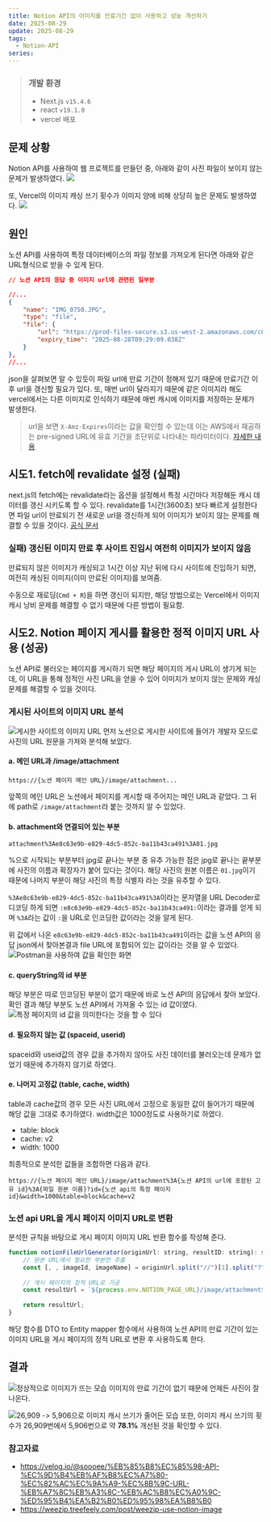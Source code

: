 ```yaml
---
title: Notion API의 이미지를 만료기간 없이 사용하고 성능 개선하기
date: 2025-08-29
update: 2025-08-29
tags:
  - Notion-API
series:
---
```

> ### 개발 환경
> - Next.js  `v15.4.6`
> - react `v19.1.0`
> - vercel 배포

## 문제 상황
Notion API를 사용하여 웹 프로젝트를 만들던 중, 아래와 같이 사진 파일이 보이지 않는 문제가 발생하였다. 
![](n-1.png)

또, Vercel의 이미지 캐싱 쓰기 횟수가 이미지 양에 비해 상당히 높은 문제도 발생하였다.
![](n-3.png)
## 원인
노션 API를 사용하여 특정 데이터베이스의 파일 정보를 가져오게 된다면 아래와 같은 URL형식으로 받을 수 있게 된다.
``` json
// 노션 API의 응답 중 이미지 url에 관련된 일부분

//...
{
	"name": "IMG_0750.JPG",
	"type": "file",
	"file": {
		"url": "https://prod-files-secure.s3.us-west-2.amazonaws.com/c82cac33-9f75-811d-b353-0003cf829c63/b916f417-f8b3-4fc7-bf3f-76c04abd7716/IMG_0750.jpg?X-Amz-Algorithm=AWS4-HMAC-SHA256&X-Amz-Content-Sha256=UNSIGNED-PAYLOAD&X-Amz-Credential=ASIAZI2LB4664P6ZHVO5%2F20250828%2Fus-west-2%2Fs3%2Faws4_request&X-Amz-Date=20250828T082909Z&X-Amz-Expires=3600&X-Amz-Security-Token=IQoJb3JpZ2luX2VjEEcaCXVzLXdlc3QtMiJIMEYCIQCSxGb1ORHiBE1b%2BiR%2FeiSPvrHMmIr6tED7s5EHojXC2wIhAJl1lB1bbsyredcmj4FjQ6Gc6oUyEWhU5uG3Mwlq3LPLKogECKD%2F%2F%2F%2F%2F%2F%2F%2F%2F%2FwEQABoMNjM3NDIzMTgzODA1IgzCF63EmR4coIscjb0q3AMroaqR69uYPye8Ax5uP%2B4IamdYEMWM9Woilkd%2FY%2FRdsUJXlx2U9kx7QjeDm%2FtWcsUaIT3T3kJZFcM3KmRpggkPyFb62OOC%2BmKdzQdJjZDSctfyKriM59kifj5YoacD4ITgAVk6Ax1QDPYJwrzbuNdszFmaUP0yoIwu4ewaSUw6my%2FBxR%2B3nKq8Kyz1qEinbGXdX2Wu7pZ8mleGkXOTJ1lJHHnGzmHBWbE%2F3ErIC9mlu8L4Edr2FpFDWP86S%2BDu%2BNZr0ci7wZdzBif9MBwpFdFE4LcHzhVG3K2vwX9zA4x4bagKhC6Ls5IRM7MNfqctpSTVTst4QZbfxaWayJel3Chs4DGDJIF6llZ2l3FFEjt7G8VFSIRysOVNt4VvFdgJ0Fb697XROhH5lFCkcN7NQxcBf%2FcL1H1aQRl8hV9kWTfvE2AAPLbKNRTTxLTXwlemM6QUOa5A1JikB5W3qKfThF%2BYLYcMcREomRikMkJQ4TvITsK6psvaMB2j7XaBgECvt0AlaI%2BbajRV9clTiaquUPn9gFlMxgKevStkZL3u59Bc%2FWPoMkLmjH6UIi39bhWVSWmXDWlbbS5cbm6KcGx%2B4kUf%2BQszpnwuD9NzN%2B9Jb%2B53t8A75qKPkWouNuHrvDD6g8DFBjqkAfoS2arbOJS315M3BlqkkQDdF20KljsDmYd7eL6Ft6COLJQuP5d%2F9Lk%2BYDlC5Q2zFL%2BBnL8t1mhAuyBEFrpfXhWgiJBuayByBA%2BIEWr04VDUfdMuIbYpV8pk%2Bwvkwt8BiMVQb%2BC3zkbe7Sh4L114InFkfdh%2BZXHPLbj0TxhBM9ynl85fL7TB7Afx77rfsDGo1SBckzE33OgDYGW8AUkfpPxaRAZK&X-Amz-Signature=d0ec4e8aebd757cebcdb387a4322479a6f2f670bf0ce45dd70ce2d328c35c26e&X-Amz-SignedHeaders=host&x-amz-checksum-mode=ENABLED&x-id=GetObject",
		"expiry_time": "2025-08-28T09:29:09.038Z"
	}
},
//...
```

json을 살펴보면 알 수 있듯이 파일 url에 만료 기간이 정해저 있기 때문에 만료기간 이후 url을 갱신할 필요가 있다. 또, 매번 url이 달라지기 때문에 같은 이미지라 해도 vercel에서는 다른 이미지로 인식하기 때문에 매번 캐시에 이미지를 저장하는 문제가 발생한다.

> url을 보면 `X-Amz-Expires`이라는 값을 확인할 수 있는데 이는 AWS에서 재공하는 pre-signed URL에 유효 기간을 초단위로 나타내는 파라미터이다. [자세한 내용](https://aws.amazon.com/ko/blogs/korea/aws-api-call-2-s3-pre-signed-url/)


## 시도1. fetch에 revalidate 설정 (실패)
next.js의 fetch에는 revalidate라는 옵션을 설정해서 특정 시간마다 저장해둔 캐시 데이터를 갱신 시키도록 할 수 있다. revalidate를 1시간(3600초) 보다 빠르게 설정한다면 파일 url이 만료되기 전 새로운 url을 갱신하게 되어 이미지가 보이지 않는 문제를 해결할 수 있을 것이다. [공식 문서](https://nextjs.org/docs/app/getting-started/caching-and-revalidating#unstable_cache)

### 실패) 갱신된 이미지 만료 후 사이트 진입시 여전히 이미지가 보이지 않음
만료되지 않은 이미지가 캐싱되고 1시간 이상 지난 뒤에 다시 사이트에 진입하기 되면, 여전히 캐싱된 이미지(이미 만료된 이미지)를 보여줌.

수동으로 재로딩(`Cmd + R`)을 하면 갱신이 되지만, 해당 방법으로는 Vercel에서 이미지 캐시 낭비 문제를 해결할 수 없기 때문에 다른 방법이 필요함.

## 시도2. Notion 페이지 게시를 활용한 정적 이미지 URL 사용 (성공)
노션 API로 불러오는 페이지를 게시하기 되면 해당 페이지의 게시 URL이 생기게 되는데, 이 URL을 통해 정적인 사진 URL을 얻을 수 있어 이미지가 보이지 않는 문제와 캐싱 문제를 해결할 수 있을 것이다.

### 게시된 사이트의 이미지 URL 분석
![게시한 사이트의 이미지 URL](n-4.png)
먼저 노션으로 게시한 사이트에 들어가 개발자 모드로 사진의 URL 원문을 가져와 분석해 보았다. 

#### a. 메인 URL과 /image/attachment
```text
https://{노션 페이지 메인 URL}/image/attachment...
```
앞쪽의 메인 URL은 노션에서 페이지를 게시할 때 주어지는 메인 URL과 같았다. 그 뒤에 path로 `/image/attachment`라 붙는 것까지 알 수 있었다.

#### b. attachment와 연결되어 있는 부분
```text
attachment%3Ae8c63e9b-e829-4dc5-852c-ba11b43ca491%3A01.jpg
```
%으로 시작되는 부분부터 jpg로 끝나는 부분 중 유추 가능한 점은 jpg로 끝나는 끝부분에 사진의 이름과 확장자가 붙어 있다는 것이다. 해당 사진의 원본 이름은 `01.jpg`이기 때문에 나머지 부분이 해당 사진의 특정 식별자 라는 것을 유추할 수 있다. 

`%3Ae8c63e9b-e829-4dc5-852c-ba11b43ca491%3A`이라는 문자열을 URL Decoder로 디코딩 하게 되면 `:e8c63e9b-e829-4dc5-852c-ba11b43ca491:`이라는 결과를 얻게 되며 `%3A`라는 값이 `:`을 URL로 인코딩한 값이라는 것을 알게 된다. 

위 값에서 나온 `e8c63e9b-e829-4dc5-852c-ba11b43ca491`이라는 값을 노션 API의 응답 json에서 찾아본결과 file URL에 포함되어 있는 값이라는 것을 알 수 있었다.
![Postman을 사용하여 값을 확인한 화면](n-5.png)
#### c. queryString의 id 부분
해당 부분은 따로 인코딩된 부분이 없기 때문에 바로 노션 API의 응답에서 찾아 보았다. 확인 결과 해당 부분도 노션 API에서 가져올 수 있는 id 값이였다.
![특정 페이지의 id 값을 의미한다는 것을 할 수 있다](n-6.png)
#### d. 필요하지 않는 값 (spaceid, userid)
spaceid와 useid값의 경우 값을 추가하지 않아도 사진 데이터를 불러오는데 문제가 없었기 때문에 추가하지 않기로 하였다.

#### e. 나머지 고정값 (table, cache, width)
table과 cache값의 경우 모든 사진 URL에서 고정으로 동일한 값이 들어가기 때문에 해당 값을 그대로 추가하였다. width값은 1000정도로 사용하기로 하였다.
- table: block
- cache: v2
- width: 1000

최종적으로 분석한 값들을 조합하면 다음과 같다.
```
https://{노션 페이지 메인 URL}/image/attachment%3A{노션 API의 url에 포함된 고유 id}%3A{파일 원본 이름}?id={노션 api의 특정 페이지 id}&width=1000&table=block&cache=v2
```

### 노션 api URL을 게시 페이지 이미지 URL로 변환
분석한 규칙을 바탕으로 게시 페이지 이미지 URL 반환 함수를 작성해 준다.
```js
function notionFileUrlGenerator(originUrl: string, resultID: string): string {
	// 원본 URL에서 필요한 부분만 추출
	const [, , imageId, imageName] = originUrl.split("//")[1].split("?")[0].split("/");
	
	// 게시 페이지의 정적 URL로 가공
	const resultUrl = `${process.env.NOTION_PAGE_URL}/image/attachment${encodeURIComponent(`:${imageId}:`)}${imageName}?id=${resultID}&width=1000&table=block&cache=v2`;
	
	return resultUrl;
}
```
해당 함수를 DTO to Entity mapper 함수에서 사용하여 노션 API의 만료 기간이 있는 이미지 URL을 게시 페이지의 정적 URL로 변환 후 사용하도록 한다.

## 결과
![정상적으로 이미지가 뜨는 모습](n-7.png)
이미지의 만료 기간이 없기 때문에 언제든 사진이 잘 나온다.

![26,909 -> 5,906으로 이미지 캐시 쓰기가 줄어든 모습](n-8.png)
또한, 이미지 캐시 쓰기의 횟수가 26,909번에서 5,906번으로 약 **78.1%** 개선된 것을 확인할 수 있다.

### 참고자료
- https://velog.io/@soooee/%EB%85%B8%EC%85%98-API-%EC%9D%B4%EB%AF%B8%EC%A7%80-%EC%82%AC%EC%9A%A9-%EC%8B%9C-URL-%EB%A7%8C%EB%A3%8C-%EB%AC%B8%EC%A0%9C-%ED%95%B4%EA%B2%B0%ED%95%98%EA%B8%B0
- https://weezip.treefeely.com/post/weezip-use-notion-image